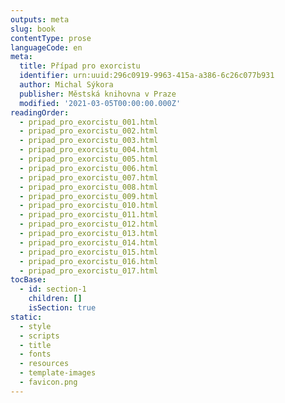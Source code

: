 ```yaml
---
outputs: meta
slug: book
contentType: prose
languageCode: en
meta:
  title: Případ pro exorcistu
  identifier: urn:uuid:296c0919-9963-415a-a386-6c26c077b931
  author: Michal Sýkora
  publisher: Městská knihovna v Praze
  modified: '2021-03-05T00:00:00.000Z'
readingOrder:
  - pripad_pro_exorcistu_001.html
  - pripad_pro_exorcistu_002.html
  - pripad_pro_exorcistu_003.html
  - pripad_pro_exorcistu_004.html
  - pripad_pro_exorcistu_005.html
  - pripad_pro_exorcistu_006.html
  - pripad_pro_exorcistu_007.html
  - pripad_pro_exorcistu_008.html
  - pripad_pro_exorcistu_009.html
  - pripad_pro_exorcistu_010.html
  - pripad_pro_exorcistu_011.html
  - pripad_pro_exorcistu_012.html
  - pripad_pro_exorcistu_013.html
  - pripad_pro_exorcistu_014.html
  - pripad_pro_exorcistu_015.html
  - pripad_pro_exorcistu_016.html
  - pripad_pro_exorcistu_017.html
tocBase:
  - id: section-1
    children: []
    isSection: true
static:
  - style
  - scripts
  - title
  - fonts
  - resources
  - template-images
  - favicon.png
---
```

